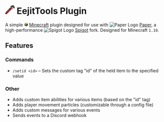 # <img src="https://raw.githubusercontent.com/Eejit43/eejitstools-v2/main/src/public/favicons/icon.png" alt="EejitTools Logo (Wrench)" width="30"/> EejitTools Plugin

A simple <img src="https://raw.githubusercontent.com/Eejit43/files/main/minecraft.png" alt="Minecraft Logo" width="12" /> [Minecraft](https://www.minecraft.net) plugin designed for use with <img src="https://papermc.io/favicon.ico" alt="Paper Logo" width="12" /> [Paper](https://papermc.io), a high-performance <img src="https://www.spigotmc.org/favicon.ico" alt="Spigot Logo" width="12" /> [Spigot](https://www.spigotmc.org) fork. Designed for Minecraft `1.19`.

## Features

### Commands
* `/setid <id>` – Sets the custom tag "id" of the held item to the specified value

### Other
* Adds custom item abilities for various items (based on the "id" tag)
* Adds player movement particles (customizable through a config file)
* Adds custom messages for various events
* Sends events to a Discord webhook
